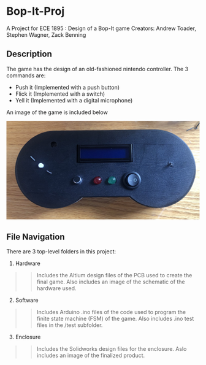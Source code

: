 # Bop-It-Proj
A Project for ECE 1895 : Design of a Bop-It game
Creators: Andrew Toader, Stephen Wagner, Zack Benning

## Description
The game has the design of an old-fashioned nintendo controller. The 3 commands are:

- Push it (Implemented with a push button)
- Flick it (Implemented with a switch)
- Yell it (Implemented with a digital microphone)

An image of the game is included below

![](/enclosure_files/img/game.jpg)

## File Navigation
There are 3 top-level folders in this project:

1. Hardware
> > Includes the Altium design files of the PCB used to create the final game. Also includes an image of the schematic of the hardware used.
2. Software
> > Includes Arduino .ino files of the code used to program the finite state machine (FSM) of the game. Also includes .ino test files in the /test subfolder.
3. Enclosure
> > Includes the Solidworks design files for the enclosure. Aslo includes an image of the finalized product.